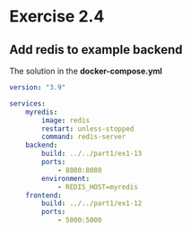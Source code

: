 # Exercise 2.4

## Add redis to example backend

The solution in the __docker-compose.yml__

```yml
version: "3.9"

services:
    myredis:
        image: redis
        restart: unless-stopped
        command: redis-server
    backend:
        build: ../../part1/ex1-13
        ports:
            - 8080:8080
        environment:
            - REDIS_HOST=myredis
    frontend:
        build: ../../part1/ex1-12
        ports:
            - 5000:5000
```
